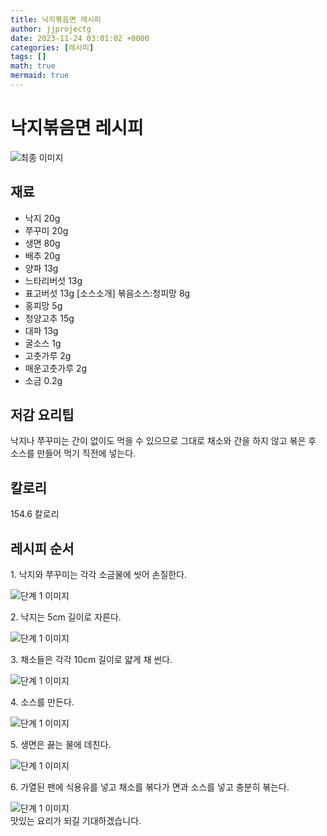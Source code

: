 ```yaml
---
title: 낙지볶음면 레시피
author: jjprojectg
date: 2023-11-24 03:01:02 +0000
categories: [레시피]
tags: []
math: true
mermaid: true
---
```

<meta name="og:type" content="website"/>
<meta charset="UTF-8"/>
<div class="header">
  <h1>낙지볶음면 레시피</h1>
</div>

<div class="container my-4">
  <div class="row">
    <div class="col-12 col-md-6">
      <div class="recipe-image">
        <img src="http://www.foodsafetykorea.go.kr/uploadimg/20141117/20141117053505_1416213305819.jpg" class="step-image" alt="최종 이미지"/>
      </div>
    </div>
    <div class="col-12 col-md-6">
      <div class="ingredients">
        <h2>재료</h2>
        <ul class="card">
          <li> 낙지 20g </li>
          <li>  쭈꾸미 20g </li>
          <li>  생면 80g </li>
          <li>  배추 20g </li>
          <li>  양파 13g </li>
          <li>  느타리버섯 13g </li>
          <li>  표고버섯 13g [소스소개] 볶음소스:청피망 8g </li>
          <li>  홍피망 5g </li>
          <li>  청양고추 15g </li>
          <li>  대파 13g </li>
          <li>  굴소스 1g </li>
          <li>  고춧가루 2g </li>
          <li>  매운고춧가루 2g </li>
          <li>  소금 0.2g </li>
</ul>
      </div>
    </div>
    <div class="col-12 col-md-6">
      <div class="ingredients">
        <h2>저감 요리팁</h2>
        <div class="card"> 
          <p>
            낙지나 쭈꾸미는 간이 없이도 먹을 수 있으므로 그대로 채소와 간을 하지 않고 볶은 후 소스를 만들어 먹기 직전에 넣는다.
          </p>
        </div>
      </div>
      <div class="ingredients">
        <h2>칼로리</h2>
        <div class="card"> 
          <p>
            154.6 칼로리
          </p>
        </div>
      </div>
    </div>
  </div>

  <h2 class="my-4">레시피 순서</h2>
  <div class="card recipe-card">
    <div class="card-body recipe-step">
      <p class="card-text step-description">1. 낙지와 쭈꾸미는 각각 소금물에 씻어 손질한다.</p>
      <img src="http://www.foodsafetykorea.go.kr/uploadimg/cook/869-1.jpg" alt="단계 1 이미지" class="step-image"/>
    </div>
  </div>
  <div class="card recipe-card">
    <div class="card-body recipe-step">
      <p class="card-text step-description">2. 낙지는 5cm 길이로 자른다.</p>
      <img src="http://www.foodsafetykorea.go.kr/uploadimg/cook/869-2.jpg" alt="단계 1 이미지" class="step-image"/>
    </div>
  </div>
  <div class="card recipe-card">
    <div class="card-body recipe-step">
      <p class="card-text step-description">3. 채소들은 각각 10cm 길이로 얇게 채 썬다.</p>
      <img src="http://www.foodsafetykorea.go.kr/uploadimg/cook/869-3.jpg" alt="단계 1 이미지" class="step-image"/>
    </div>
  </div>
  <div class="card recipe-card">
    <div class="card-body recipe-step">
      <p class="card-text step-description">4. 소스를 만든다.</p>
      <img src="http://www.foodsafetykorea.go.kr/uploadimg/cook/869-4.jpg" alt="단계 1 이미지" class="step-image"/>
    </div>
  </div>
  <div class="card recipe-card">
    <div class="card-body recipe-step">
      <p class="card-text step-description">5. 생면은 끓는 물에 데친다.</p>
      <img src="http://www.foodsafetykorea.go.kr/uploadimg/cook/869-5.jpg" alt="단계 1 이미지" class="step-image"/>
    </div>
  </div>
  <div class="card recipe-card">
    <div class="card-body recipe-step">
      <p class="card-text step-description">6. 가열된 팬에 식용유를 넣고 채소를 볶다가 면과 소스를 넣고 충분히 볶는다.</p>
      <img src="http://www.foodsafetykorea.go.kr/uploadimg/cook/869-6.jpg" alt="단계 1 이미지" class="step-image"/>
    </div>
  </div>

</div>
맛있는 요리가 되길 기대하겠습니다.
